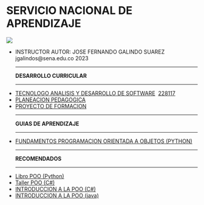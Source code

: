 # SERVICIO NACIONAL DE APRENDIZAJE
<link href="http://siomi.datasena.com/analitica/Estilo.css" rel="stylesheet" type="text/css" />

<img src="https://blogger.googleusercontent.com/img/a/AVvXsEimdqxynaYJeDRuTUp3lzEWFnnQSC2KTVSxvnV70I2eZ5tOCfjwdNnExSTSm2tCf1xBFHVHwsN80OCpDCO0J80UTNWxPC86s7s5aB8rnizg7guNowqTxhr5Fd9WH48n7pn8uLZNFTgXuSGUH6BNncmfQEpOz9pAe_T0zD8n2-aGZk8-C_l6GWk-aq60fQ=s960">
<ul>
<li>INSTRUCTOR AUTOR: JOSE FERNANDO GALINDO SUAREZ jgalindos@sena.edu.co 2023</li>
<hr>
<b>DESARROLLO CURRICULAR</b><hr>
<li><a href="https://www.youtube.com/watch?v=ddiy0azeS5g">TECNOLOGO ANALISIS Y DESARROLLO DE SOFTWARE</a>&nbsp;&nbsp;<a  href="https://drive.google.com/file/d/1J16_M5qVOIUIZsW-V36TdFBoIeA0iiJD/view">228117</a></li>
<li><a href="https://docs.google.com/spreadsheets/d/1q-q40nEnY7XiUKf7lzkKv7vpxGOdKvX5/edit?usp=sharing&ouid=104204113553695993324&rtpof=true&sd=true" targe="xxx">PLANEACION PEDAGOGICA</a></li>
<li><a href="https://drive.google.com/file/d/104Cx9a5bTd2BM-wTEaIzmGz7GK-W27x6/view?usp=sharing">PROYECTO DE FORMACION</a></li>
<hr><b>GUIAS DE APRENDIZAJE</B><hr>
<li><a href="https://drive.google.com/file/d/1uFOzXJdgSIDSolWJanoMGMKU-D4m-Ko4/view?usp=sharing" targe="xxx">FUNDAMENTOS PROGRAMACION ORIENTADA A OBJETOS (PYTHON)</a></li>
<hr><b>RECOMENDADOS</B><hr>
<li><a href="https://ellibrodepython.com/programacion-orientada-a-objetos" targe="xxx">Libro POO (Python)</a></li>
<li><a href="https://docs.google.com/presentation/d/e/2PACX-1vRInUm61FUxu8b_2xYI749X2FKhCdUDNGihDcQR123idAdo878SJsoFUKRKz_qU0w/pub?start=false&loop=false&delayms=3000" targe="xxx">Taller POO (C#)</a></li>
<li><a href="https://drive.google.com/file/d/1E3wlfJlcojBh2JCDdMPmk6RSIuCvR80F/view?usp=sharing" targe="xxx">INTRODUCCION A LA POO (C#)</a></li>
<li><a href="https://drive.google.com/file/d/1FxtrfRUb1s8Cfgz6rcnku_Tmgd34oPsq/view?usp=sharing" targe="xxx">INTRODUCCION A LA POO (java)</a></li>

</ul>